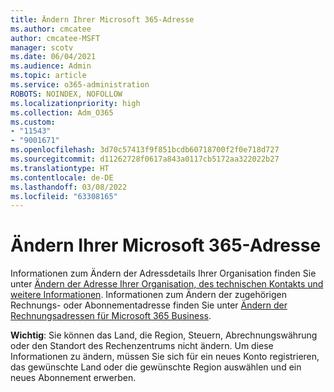 ```yaml
---
title: Ändern Ihrer Microsoft 365-Adresse
ms.author: cmcatee
author: cmcatee-MSFT
manager: scotv
ms.date: 06/04/2021
ms.audience: Admin
ms.topic: article
ms.service: o365-administration
ROBOTS: NOINDEX, NOFOLLOW
ms.localizationpriority: high
ms.collection: Adm_O365
ms.custom:
- "11543"
- "9001671"
ms.openlocfilehash: 3d70c57413f9f851bcdb60718700f2f0e718d727
ms.sourcegitcommit: d11262728f0617a843a0117cb5172aa322022b27
ms.translationtype: HT
ms.contentlocale: de-DE
ms.lasthandoff: 03/08/2022
ms.locfileid: "63308165"
---
```

# <a name="change-your-microsoft-365-address"></a>Ändern Ihrer Microsoft 365-Adresse

Informationen zum Ändern der Adressdetails Ihrer Organisation finden Sie unter [Ändern der Adresse Ihrer Organisation, des technischen Kontakts und weitere Informationen](https://docs.microsoft.com/microsoft-365/admin/manage/change-address-contact-and-more). Informationen zum Ändern der zugehörigen Rechnungs- oder Abonnementadresse finden Sie unter [Ändern der Rechnungsadressen für Microsoft 365 Business](https://docs.microsoft.com/microsoft-365/commerce/billing-and-payments/change-your-billing-addresses). 

**Wichtig**: Sie können das Land, die Region, Steuern, Abrechnungswährung oder den Standort des Rechenzentrums nicht ändern. Um diese Informationen zu ändern, müssen Sie sich für ein neues Konto registrieren, das gewünschte Land oder die gewünschte Region auswählen und ein neues Abonnement erwerben. 